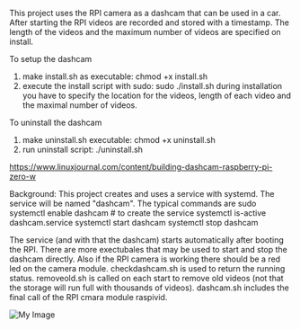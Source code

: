 This project uses the RPI camera as a dashcam that can be used in a car. After starting the RPI videos are recorded and stored with a timestamp. The length of the videos and the maximum number of videos are specified on install. 

To setup the dashcam 
1) make install.sh as executable: chmod +x install.sh
2) execute the install script with sudo: sudo ./install.sh
   during installation you have to specify the location for the videos, length of each video and the maximal number of videos. 

To uninstall the dashcam
1) make uninstall.sh executable: chmod +x uninstall.sh
2) run uninstall script: ./uninstall.sh

https://www.linuxjournal.com/content/building-dashcam-raspberry-pi-zero-w

Background:
This project creates and uses a service with systemd. The service will be named "dashcam". The typical commands are 
sudo systemctl enable dashcam   # to create the service
systemctl is-active dashcam.service 
systemctl start dashcam
systemctl stop dashcam

The service (and with that the dashcam) starts automatically after booting the RPI. There are more exectubales that may be used to start and stop the dashcam directly. Also if the RPI camera is working there should be a red led on the camera module. checkdashcam.sh is used to return the running status. removeold.sh is called on each start to remove old videos (not that the storage will run full with thousands of videos). dashcam.sh includes the final call of the RPI cmara module raspivid.

![My Image](images/dashcam.png)

